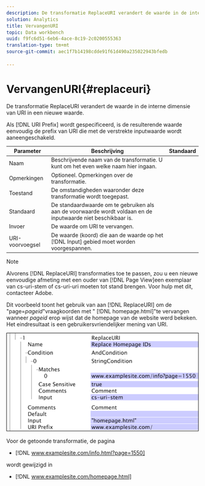 ```yaml
---
description: De transformatie ReplaceURI verandert de waarde in de interne dimensie van URI in een nieuwe waarde.
solution: Analytics
title: VervangenURI
topic: Data workbench
uuid: f9fc6d51-6eb6-4ace-8c19-2c0200555363
translation-type: tm+mt
source-git-commit: aec1f7b14198cdde91f61d490a235022943bfedb

---
```



# VervangenURI{#replaceuri}

De transformatie ReplaceURI verandert de waarde in de interne dimensie van URI in een nieuwe waarde.

Als [!DNL URI Prefix] wordt gespecificeerd, is de resulterende waarde eenvoudig de prefix van URI die met de verstrekte inputwaarde wordt aaneengeschakeld.

| Parameter | Beschrijving | Standaard |
|---|---|---|
| Naam | Beschrijvende naam van de transformatie. U kunt om het even welke naam hier ingaan. |  |
| Opmerkingen | Optioneel. Opmerkingen over de transformatie. |  |
| Toestand | De omstandigheden waaronder deze transformatie wordt toegepast. |  |
| Standaard | De standaardwaarde om te gebruiken als aan de voorwaarde wordt voldaan en de inputwaarde niet beschikbaar is. |  |
| Invoer | De waarde om URI te vervangen. |  |
| URI-voorvoegsel | De waarde (koord) die aan de waarde op het [!DNL Input] gebied moet worden voorgespannen. |  |

>[!NOTE]
>
>Alvorens [!DNL ReplaceURI] transformaties toe te passen, zou u een nieuwe eenvoudige afmeting met een ouder van [!DNL Page View]een exemplaar van cs-uri-stem of cs-uri-uri moeten tot stand brengen. Voor hulp met dit, contacteer Adobe.

Dit voorbeeld toont het gebruik van aan [!DNL ReplaceURI] om de &quot;page=*pageid*&quot;vraagkoorden met &quot; [!DNL homepage.html]&quot;te vervangen wanneer *pageid* erop wijst dat de homepage van de website werd bekeken. Het eindresultaat is een gebruikersvriendelijker mening van URI.

![](assets/cfg_TransformationType_ReplaceURI.bmp)

Voor de getoonde transformatie, de pagina

* [!DNL www.examplesite.com/info.html?page=1550]

wordt gewijzigd in

* [!DNL www.examplesite.com/homepage.html]

